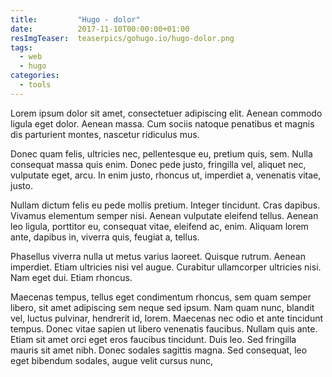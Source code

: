 ```yaml
---
title:         "Hugo - dolor"
date:          2017-11-10T00:00:00+01:00
resImgTeaser:  teaserpics/gohugo.io/hugo-dolor.png
tags:
  - web
  - hugo
categories:
  - tools
---
```


Lorem ipsum dolor sit amet, consectetuer adipiscing elit. Aenean
commodo ligula eget dolor. Aenean massa. Cum sociis natoque penatibus
et magnis dis parturient montes, nascetur ridiculus mus.

Donec quam felis, ultricies nec, pellentesque eu, pretium quis,
sem. Nulla consequat massa quis enim. Donec pede justo, fringilla vel,
aliquet nec, vulputate eget, arcu. In enim justo, rhoncus ut,
imperdiet a, venenatis vitae, justo.

<!--more-->

Nullam dictum felis eu pede mollis pretium. Integer tincidunt. Cras
dapibus. Vivamus elementum semper nisi. Aenean vulputate eleifend
tellus. Aenean leo ligula, porttitor eu, consequat vitae, eleifend ac,
enim. Aliquam lorem ante, dapibus in, viverra quis, feugiat a, tellus.

Phasellus viverra nulla ut metus varius laoreet. Quisque
rutrum. Aenean imperdiet. Etiam ultricies nisi vel augue. Curabitur
ullamcorper ultricies nisi. Nam eget dui. Etiam rhoncus.

Maecenas tempus, tellus eget condimentum rhoncus, sem quam semper
libero, sit amet adipiscing sem neque sed ipsum. Nam quam nunc,
blandit vel, luctus pulvinar, hendrerit id, lorem. Maecenas nec odio
et ante tincidunt tempus. Donec vitae sapien ut libero venenatis
faucibus. Nullam quis ante. Etiam sit amet orci eget eros faucibus
tincidunt. Duis leo. Sed fringilla mauris sit amet nibh. Donec sodales
sagittis magna. Sed consequat, leo eget bibendum sodales, augue velit
cursus nunc,
